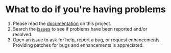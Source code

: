 # What to do if you're having problems #
  1. Please read the [documentation](http://code.google.com/p/cookies/wiki/Documentation) on this project.
  1. Search the [issues](http://code.google.com/p/cookies/issues/list) to see if problems have been reported and/or resolved.
  1. Open an issue to ask for help, report a bug, or request enhancements. Providing patches for bugs and enhancements is appreciated.